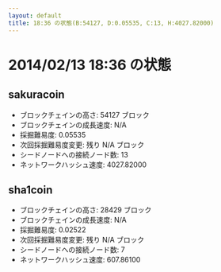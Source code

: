 ```yaml
---
layout: default
title: 18:36 の状態(B:54127, D:0.05535, C:13, H:4027.82000)
---
```

# 2014/02/13 18:36 の状態

## sakuracoin
* ブロックチェインの高さ: 54127 ブロック
* ブロックチェインの成長速度: N/A
* 採掘難易度: 0.05535
* 次回採掘難易度変更: 残り N/A ブロック
* シードノードへの接続ノード数: 13
* ネットワークハッシュ速度: 4027.82000

## sha1coin
* ブロックチェインの高さ: 28429 ブロック
* ブロックチェインの成長速度: N/A
* 採掘難易度: 0.02522
* 次回採掘難易度変更: 残り N/A ブロック
* シードノードへの接続ノード数: 7
* ネットワークハッシュ速度: 607.86100